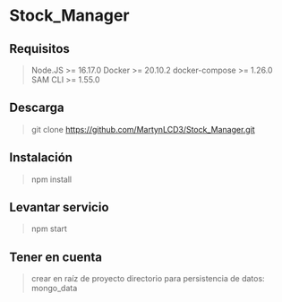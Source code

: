 # Stock_Manager 

## Requisitos

> Node.JS >= 16.17.0
> Docker >= 20.10.2
> docker-compose >= 1.26.0
> SAM CLI >= 1.55.0

## Descarga

> git clone https://github.com/MartynLCD3/Stock_Manager.git

## Instalación

> npm install

## Levantar servicio

> npm start

## Tener en cuenta

> crear en raíz de proyecto directorio para persistencia de datos: mongo_data 
